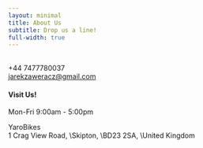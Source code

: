 ```yaml
---
layout: minimal
title: About Us
subtitle: Drop us a line!
full-width: true
---
```

\
+44 7477780037\
jarekzaweracz@gmail.com

#### Visit Us!

Mon-Fri     9:00am - 5:00pm

YaroBikes\
1 Crag View Road, \Skipton, \BD23 2SA, \United Kingdom
